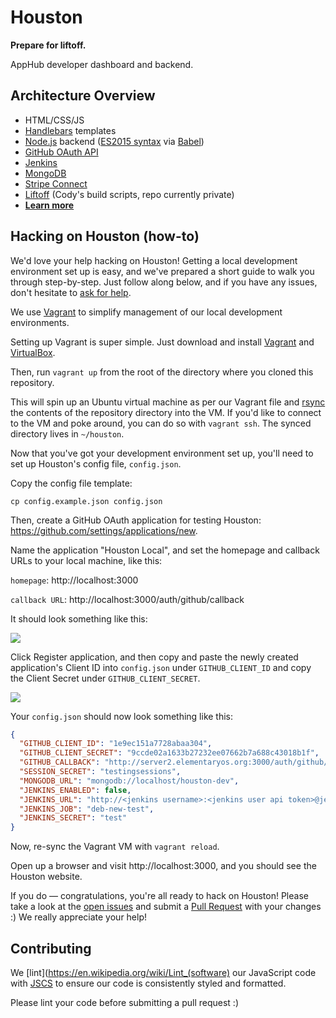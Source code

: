# Houston
**Prepare for liftoff.**

AppHub developer dashboard and backend.

## Architecture Overview
* HTML/CSS/JS
* [Handlebars](http://handlebarsjs.com/) templates
* [Node.js](https://nodejs.org/en/) backend ([ES2015 syntax](git.io/es6features) via [Babel](babeljs.io))
* [GitHub OAuth API](https://developer.github.com/v3/oauth/)
* [Jenkins](https://jenkins-ci.org/)
* [MongoDB](https://www.mongodb.org/)
* [Stripe Connect](https://stripe.com/connect)
* [Liftoff](https://github.com/elementary/liftoff) (Cody's build scripts, repo currently private)
* **[Learn more](https://docs.google.com/document/d/1nHCnxNpaQI8G2VdJKFeri12krLpgtUQllMj8_PdZ7P8/edit)**

## Hacking on Houston (how-to)

We'd love your help hacking on Houston! Getting a local development environment set up is easy, and we've prepared a short guide to walk you through step-by-step. Just follow along below, and if you have any issues, don't hesitate to [ask for help](https://github.com/elementary/houston/issues/new).

We use [Vagrant](https://www.vagrantup.com/) to simplify management of our local development environments.

Setting up Vagrant is super simple. Just download and install [Vagrant](https://www.vagrantup.com/downloads.html) and [VirtualBox](https://www.virtualbox.org/wiki/Downloads).

Then, run `vagrant up` from the root of the directory where you cloned this repository.

This will spin up an Ubuntu virtual machine as per our Vagrant file and [rsync](https://en.wikipedia.org/wiki/Rsync) the contents of the repository directory into the VM. If you'd like to connect to the VM and poke around, you can do so with `vagrant ssh`. The synced directory lives in `~/houston`.

Now that you've got your development environment set up, you'll need to set up Houston's config file, `config.json`.

Copy the config file template:

```cp config.example.json config.json```

Then, create a GitHub OAuth application for testing Houston: https://github.com/settings/applications/new.

Name the application "Houston Local", and set the homepage and callback URLs to your local machine, like this:

`homepage`: http://localhost:3000

`callback URL`: http://localhost:3000/auth/github/callback

It should look something like this:

![](https://i.imgur.com/PGKT7GC.png)

Click Register application, and then copy and paste the newly created application's Client ID into `config.json` under `GITHUB_CLIENT_ID` and copy the Client Secret under `GITHUB_CLIENT_SECRET`.

![](https://i.imgur.com/D0VxJcX.png)

Your `config.json` should now look something like this:

```json
{
  "GITHUB_CLIENT_ID": "1e9ec151a7728abaa304",
  "GITHUB_CLIENT_SECRET": "9ccde02a1633b27232ee07662b7a688c43018b1f",
  "GITHUB_CALLBACK": "http://server2.elementaryos.org:3000/auth/github/callback",
  "SESSION_SECRET": "testingsessions",
  "MONGODB_URL": "mongodb://localhost/houston-dev",
  "JENKINS_ENABLED": false,
  "JENKINS_URL": "http://<jenkins username>:<jenkins user api token>@jenkins.elementaryos.org",
  "JENKINS_JOB": "deb-new-test",
  "JENKINS_SECRET": "test"
}
```

Now, re-sync the Vagrant VM with `vagrant reload`.

Open up a browser and visit http://localhost:3000, and you should see the Houston website.

If you do — congratulations, you're all ready to hack on Houston! Please take a look at the [open issues](https://github.com/elementary/houston/issues) and submit a [Pull Request](https://help.github.com/articles/creating-a-pull-request/) with your changes :) We really appreciate your help!

## Contributing

We [lint](https://en.wikipedia.org/wiki/Lint_(software) our JavaScript code with [JSCS](http://jscs.info) to ensure our code is consistently styled and formatted.

Please lint your code before submitting a pull request :)
